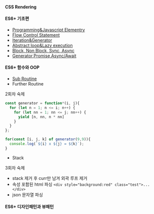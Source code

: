 #### CSS Rendering
#### ES6+ 기초편
- [Programming&Javascript Elementry](Programming&Javascript-Elementry)
- [Flow Control Statement](Flow-Control-Statement)
- [Iteration&Generator](Iteration&Generator)
- [Abstract loop&Lazy execution](Abstract-loop&Lazy-execution)
- [Block, Non Block, Sync, Async](Block,-Non-Block,-Sync,-Async)
- [Generator,Promise,Async/Await](Generator,Promise,Async-Await)
#### ES6+ 함수와 OOP
- [Sub Routine](Sub-Routine)
- Further Routine

2회차 숙제
```js
const generator = function*(i, j){
  for (let n = 1; n <= i; n++) {
    for (let nn = 1; nn <= j; nn++) {
      yield [n, nn, n * nn]
    }
  }
};

for(const [i, j, k] of generator(9,9)){
  console.log(`${i} x ${j} = ${k}`);
}

```
- Stack

3회차 숙제
- stack 제거 후 curr만 남겨 외곽 루프 제거
- 속성 포함된 html 파싱 `<div style="background:red" class="test">...</div>`
- json 문자열 파싱
#### ES6+ 디자인패턴과 뷰패턴